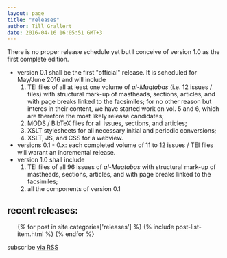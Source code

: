 ```yaml
---
layout: page
title: "releases"
author: Till Grallert
date: 2016-04-16 16:05:51 GMT+3
---
```


There is no proper release schedule yet but I conceive of version 1.0 as the first complete edition. 

- version 0.1 shall be the first "official" release. It is scheduled for May/June 2016 and will include
    1. TEI files of all at least one volume of *al-Muqtabas* (i.e. 12 issues / files) with structural mark-up of mastheads, sections, articles, and with page breaks linked to the facsimiles; for no other reason but interes in their content, we have started work on vol. 5 and 6, which are therefore the most likely release candidates;
    2. MODS / BibTeX files for all issues, sections, and articles;
    3. XSLT stylesheets for all necessary initial and periodic conversions;
    4. XSLT, JS, and CSS for a webview.
- versions 0.1 - 0.x: each completed volume of 11 to 12 issues / TEI files will warant an incremental release.
- version 1.0 shall include
    1. TEI files of all 96 issues of *al-Muqtabas* with structural mark-up of mastheads, sections, articles, and with page breaks linked to the facsimiles;
    2. all the components of version 0.1

## recent releases:

  <ul class="post-list">
    {% for post in site.categories['releases'] %}
      {% include post-list-item.html %}
    {% endfor %}
  </ul>

  <p class="rss-subscribe">subscribe <a href="{{ "/feed.xml" | prepend: site.baseurl }}">via RSS</a></p>

